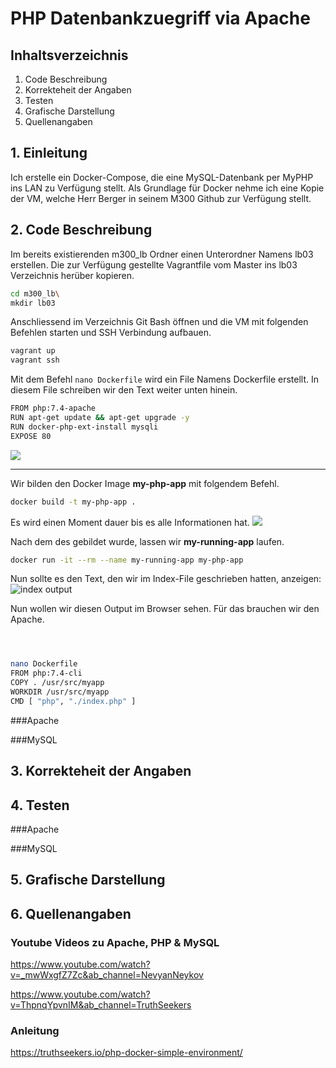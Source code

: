 # PHP Datenbankzuegriff via Apache

## Inhaltsverzeichnis
1. Code Beschreibung
2. Korrekteheit der Angaben
3. Testen
4. Grafische Darstellung
5. Quellenangaben

## 1. Einleitung
Ich erstelle ein Docker-Compose, die eine MySQL-Datenbank per MyPHP ins LAN zu Verfügung stellt. Als Grundlage für Docker nehme ich eine Kopie der VM, welche Herr Berger in seinem M300 Github zur Verfügung stellt.

## 2. Code Beschreibung

Im bereits existierenden m300_lb Ordner einen Unterordner Namens lb03 erstellen.
Die zur Verfügung gestellte Vagrantfile vom Master ins lb03 Verzeichnis herüber kopieren.
```bash Codiger Code ist hier gecoded
cd m300_lb\
mkdir lb03
```

Anschliessend im Verzeichnis Git Bash öffnen und die VM mit folgenden Befehlen starten und SSH Verbindung aufbauen.
```bash Codiger Code ist hier gecoded
vagrant up
vagrant ssh
```

Mit dem Befehl ```nano Dockerfile``` wird ein File Namens Dockerfile erstellt. In diesem File schreiben wir den Text weiter unten hinein.

```bash Codiger Code ist hier gecoded
FROM php:7.4-apache
RUN apt-get update && apt-get upgrade -y
RUN docker-php-ext-install mysqli
EXPOSE 80
```
![](\Bilder\cat_dockerfile.JPG) 














__________________________________________
Wir bilden den Docker Image **my-php-app** mit folgendem Befehl. 
```bash Codiger Code ist hier gecoded
docker build -t my-php-app .
```

Es wird einen Moment dauer bis es alle Informationen hat.
![](\Bilder\docker_build.JPG) 


Nach dem des gebildet wurde, lassen wir **my-running-app** laufen.
```bash Codiger Code ist hier gecoded
docker run -it --rm --name my-running-app my-php-app
```

Nun sollte es den Text, den wir im Index-File geschrieben hatten, anzeigen:
![index output](\Bilder\index_output.JPG) 


Nun wollen wir diesen Output im Browser sehen. Für das brauchen wir den Apache.

```bash Codiger Code ist hier gecoded

```



```bash Codiger Code ist hier gecoded

```



```bash Codiger Code ist hier gecoded

```

```bash Codiger Code ist hier gecoded
nano Dockerfile
FROM php:7.4-cli
COPY . /usr/src/myapp
WORKDIR /usr/src/myapp
CMD [ "php", "./index.php" ]

```

###Apache

###MySQL



## 3. Korrekteheit der Angaben

## 4. Testen
###Apache

###MySQL

## 5. Grafische Darstellung

## 6. Quellenangaben
### Youtube Videos zu Apache, PHP & MySQL
https://www.youtube.com/watch?v=_mwWxgfZ7Zc&ab_channel=NevyanNeykov

https://www.youtube.com/watch?v=ThpnqYpvnIM&ab_channel=TruthSeekers

### Anleitung
https://truthseekers.io/php-docker-simple-environment/
